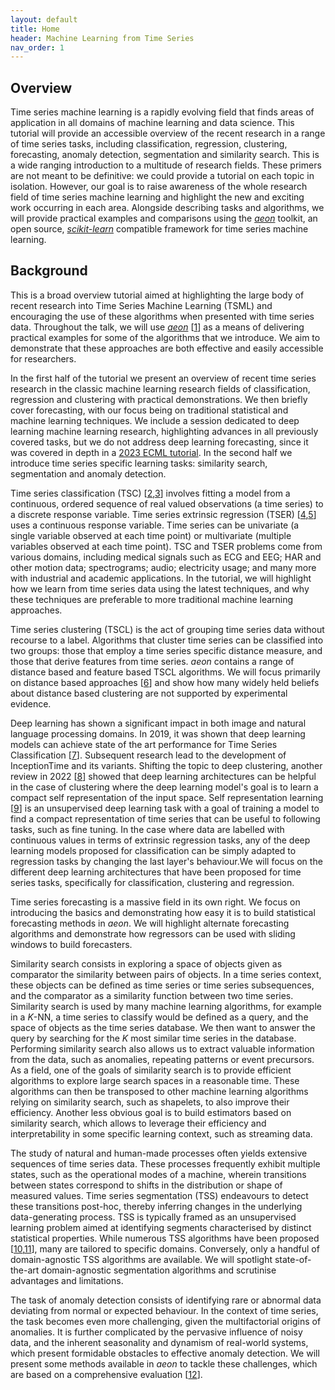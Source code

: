 ```yaml
---
layout: default
title: Home
header: Machine Learning from Time Series
nav_order: 1
---
```


## Overview

Time series machine learning is a rapidly evolving field that finds areas of application in all domains of machine learning and data science. This tutorial will provide an accessible overview of the recent research in a range of time series tasks, including classification, regression, clustering, forecasting, anomaly detection, segmentation and similarity search. This is a wide ranging introduction to a multitude of research fields. These primers are not meant to be definitive: we could provide a tutorial on each topic in isolation. However, our goal is to raise awareness of the whole research field of time series machine learning and highlight the new and exciting work occurring in each area. Alongside describing tasks and algorithms, we will provide practical examples and comparisons using the [_aeon_](https://www.aeon-toolkit.org) toolkit, an open source, [_scikit-learn_](https://scikit-learn.org/) compatible framework for time series machine learning.

## Background

This is a broad overview tutorial aimed at highlighting the large body of recent research into Time Series Machine Learning (TSML) and encouraging the use of these algorithms when presented with time series data. Throughout the talk, we will use [_aeon_](https://www.aeon-toolkit.org) \[[1](https://doi.org/10.48550/arXiv.2406.14231)\] as a means of delivering practical examples for some of the algorithms that we introduce. We aim to demonstrate that these approaches are both effective and easily accessible for researchers.  

In the first half of the tutorial we present an overview of recent time series research in the classic machine learning research fields of classification, regression and clustering with practical demonstrations. We then briefly cover forecasting, with our focus being on traditional statistical and machine learning techniques.
We include a session dedicated to deep learning machine learning research, highlighting advances in all previously covered tasks, but we do not address deep learning forecasting, since it was covered in depth in a [2023 ECML tutorial](https://lovvge.github.io/Forecasting-Tutorial-ECML-2023/). In the second half we introduce time series specific learning tasks: similarity search, segmentation and anomaly detection.

Time series classification (TSC) \[[2](https://doi.org/10.1007/s10618-016-0483-9),[3](https://doi.org/10.1007/s10618-024-01022-1)\] involves fitting a model from a continuous, ordered sequence of real valued observations (a time series) to a discrete response variable. Time series extrinsic regression (TSER) \[[4](https://doi.org/10.1007/s10618-021-00745-9),[5](https://doi.org/10.1007/s10618-024-01027-w)\] uses a continuous response variable. Time series can be univariate (a single variable observed at each time point) or multivariate (multiple variables observed at each time point). TSC and TSER problems come from various domains, including medical signals such as ECG and EEG; HAR and other motion data; spectrograms; audio; electricity usage; and many more with industrial and academic applications. In the tutorial, we will highlight how we learn from time series data using the latest techniques, and why these techniques are preferable to more traditional machine learning approaches.

Time series clustering (TSCL) is the act of grouping time series data without recourse to a label. Algorithms that cluster time series can be classified into two groups: those that employ a time series specific distance measure, and those that derive features from time series. _aeon_ contains a range of distance based and feature based TSCL algorithms. We will focus primarily on distance based approaches \[[6](https://doi.org/10.1007/s10115-023-01952-0)\] and show how many widely held beliefs about distance based clustering are not supported by experimental evidence.

Deep learning has shown a significant impact in both image and natural language processing domains. In 2019, it was shown that deep learning models can achieve state of the art performance for Time Series Classification \[[7](https://doi.org/10.1007/s10618-019-00619-1)\]. Subsequent research lead to the development of InceptionTime and its variants. Shifting the topic to deep clustering, another review in 2022 \[[8](https://doi.org/10.1007/s10618-021-00796-y)\] showed that deep learning architectures can be helpful in the case of clustering where the deep learning model's goal is to learn a compact self representation of the input space. Self representation learning \[[9](https://doi.org/10.5220/0011611300003393)\] is an unsupervised deep learning task with a goal of training a model to find a compact representation of time series that can be useful to following tasks, such as fine tuning. In the case where data are labelled with continuous values in terms of extrinsic regression tasks, any of the deep learning models proposed for classification can be simply adapted to regression tasks by changing the last layer's behaviour.We will focus on the different deep learning architectures that have been proposed for time series tasks, specifically for classification, clustering and regression.

Time series forecasting is a massive field in its own right. We focus on introducing the basics and demonstrating how easy it is to build statistical forecasting methods in _aeon_. We will highlight alternate forecasting algorithms and demonstrate how regressors can be used with sliding windows to build forecasters.

Similarity search consists in exploring a space of objects given as comparator the similarity between pairs of objects. In a time series context, these objects can be defined as time series or time series subsequences, and the comparator as a similarity function between two time series. Similarity search is used by many machine learning algorithms, for example in a _K_-NN, a time series to classify would be defined as a query, and the space of objects as the time series database. We then want to answer the query by searching for the _K_ most similar time series in the database. Performing similarity search also allows us to extract valuable information from the data, such as anomalies, repeating patterns or event precursors. As a field, one of the goals of similarity search is to provide efficient algorithms to explore large search spaces in a reasonable time. These algorithms can then be transposed to other machine learning algorithms relying on similarity search, such as shapelets, to also improve their efficiency. Another less obvious goal is to build estimators based on similarity search, which allows to leverage their efficiency and interpretability in some specific learning context, such as streaming data.

The study of natural and human-made processes often yields extensive sequences of time series data. These processes frequently exhibit multiple states, such as the operational modes of a machine, wherein transitions between states correspond to shifts in the distribution or shape of measured values. Time series segmentation (TSS) endeavours to detect these transitions post-hoc, thereby inferring changes in the underlying data-generating process. TSS is typically framed as an unsupervised learning problem aimed at identifying segments characterised by distinct statistical properties. While numerous TSS algorithms have been proposed \[[10](https://doi.org/10.1016/j.sigpro.2019.107299),[11](https://doi.org/10.1007/978-3-031-49896-1_1)\], many are tailored to specific domains. Conversely, only a handful of domain-agnostic TSS algorithms are available. We will spotlight state-of-the-art domain-agnostic segmentation algorithms and scrutinise advantages and limitations.

The task of anomaly detection consists of identifying rare or abnormal data deviating from normal or expected behaviour. In the context of time series, the task becomes even more challenging, given the multifactorial origins of anomalies. It is further complicated by the pervasive influence of noisy data, and the inherent seasonality and dynamism of real-world systems, which present formidable obstacles to effective anomaly detection. We will present some methods available in _aeon_ to tackle these challenges, which are based on a comprehensive evaluation \[[12](https://doi.org/10.14778/3538598.3538602)\].
